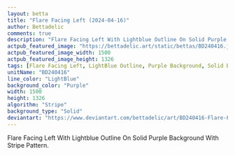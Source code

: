 ```yaml
---
layout: betta
title: "Flare Facing Left (2024-04-16)"
author: Bettadelic
comments: true
description: "Flare Facing Left With Lightblue Outline On Solid Purple Background With Stripe Pattern."
actpub_featured_image: "https://bettadelic.art/static/bettas/BD240416.jpg"
actpub_featured_image_width: 1500
actpub_featured_image_height: 1326
tags: [Flare Facing Left, LightBlue Outline, Purple Background, Solid Background Pattern, Stripe Pattern, April 2024]
unitName: "BD240416"
line_color: "LightBlue"
background_color: "Purple"
width: 1500
height: 1326
algorithm: "Stripe"
background_type: "Solid"
deviantart: "https://www.deviantart.com/bettadelic/art/BD240416-Flare-Facing-Left-2024-04-16-1042831746"
---
```


Flare Facing Left With Lightblue Outline On Solid Purple Background With Stripe Pattern.
